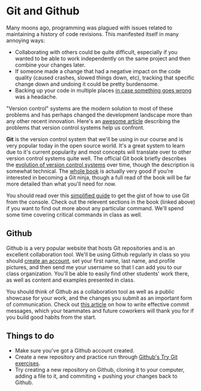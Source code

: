 # Git and Github
Many moons ago, programming was plagued with issues related to maintaining a history of code revisions. This manifested itself in many annoying ways:

  - Collaborating with others could be quite difficult, especially if you wanted to be able to work independently on the same project and then combine your changes later.
  - If someone made a change that had a negative impact on the code quality (caused crashes, slowed things down, etc), tracking that specific change down and undoing it could be pretty burdensome.
  - Backing up your code in multiple places [in case something goes wrong](https://en.wikipedia.org/wiki/Murphy%27s_law) was a headache.
  
"Version control" systems are the modern solution to most of these problems and has perhaps changed the development landscape more than any other recent innovation. Here's an [awesome article](http://www.git-tower.com/learn/git/ebook/mac/basics/why-use-version-control) describing the problems that version control systems help us confront.

**Git** is the version control system that we'll be using in our course and is very popular today in the open source world. It's a great system to learn due to it's current popularity and most concepts will translate over to other version control systems quite well. The official Git book briefly describes the [evolution of version control systems](https://git-scm.com/book/en/v2/Getting-Started-About-Version-Control) over time, though the description is somewhat technical. The [whole book](https://git-scm.com/book/en/v2) is actually very good if you're interested in becoming a Git ninja, though a full read of the book will be far more detailed than what you'll need for now.

You should read over this [simplified guide](http://rogerdudler.github.io/git-guide/) to get the gist of how to use Git from the console. Check out the relevent sections in the book (linked above) if you want to find out more about any particular command. We'll spend some time covering critical commands in class as well. 

## Github
Github is a very popular website that hosts Git repositories and is an excellent collaboration tool. We'll be using Github regularly in class so you should [create an account](https://github.com/), set your first name, last name, and profile pictures, and then send me your username so that I can add you to our class organization. You'll be able to easily find other students' work there, as well as content and examples presented in class. 

You should think of Github as a collaboration tool as well as a public showcase for your work, and the changes you submit as an important form of communication. Check out [this article](http://chris.beams.io/posts/git-commit/) on how to write effective commit messages, which your teammates and future coworkers will thank you for if you build good habits from the start.

## Things to do
- Make sure you've got a Github account created.
- Create a new repository and practice run through [Github's Try Git exercises](https://try.github.io).
- Try creating a new repository on Github, cloning it to your computer, adding a file to it, and commiting + pushing your changes back to Github.